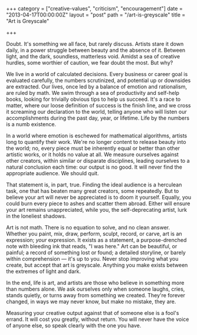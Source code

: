 +++
category = ["creative-values", "criticism", "encouragement"]
date = "2013-04-17T00:00:00Z"
layout = "post"
path = "/art-is-greyscale"
title = "Art is Greyscale"

+++

Doubt. It's something we all face, but rarely discuss. Artists stare it down daily, in a power struggle between beauty and the absence of it. Between light, and the dark, soundless, matterless void. Amidst a sea of creative hurdles, some worthier of caution, we fear doubt the most. But why?

We live in a world of calculated decisions. Every business or career goal is evaluated carefully, the numbers scrutinized, and potential up or downsides are extracted. Our lives, once led by a balance of emotion and rationalism, are ruled by math. We swim through a sea of productivity and self-help books, looking for trivially obvious tips to help us succeed. It's a race to matter, where our loose definition of success is the finish line, and we cross it screaming our declaration to the world, telling anyone who will listen our accomplishments during the past day, year, or lifetime. Life by the numbers is a numb existence.

In a world where emotion is eschewed for mathematical algorithms, artists long to quantify their work. We're no longer content to release beauty into the world; no, every piece must be inherently equal or better than other artistic works, or it holds no value at all. We measure ourselves against other creators, within similar or disparate disciplines, leading ourselves to a natural conclusion each time: our output is no good. It will never find the appropriate audience. We should quit.

That statement is, in part, true. Finding the ideal audience is a herculean task, one that has beaten many great creators, some repeatedly. But to believe your art will never be appreciated is to doom it yourself. Equally, you could burn every piece to ashes and scatter them abroad. Either will ensure your art remains unappreciated, while you, the self-deprecating artist, lurk in the loneliest shadows.

Art is not math. There is no equation to solve, and no clean answer. Whether you paint, mix, draw, perform, sculpt, record, or carve, art is an expression; _your_ expression. It exists as a statement, a purpose-drenched note with bleeding ink that reads, "I was here." Art can be beautiful, or painful; a record of something lost or found; a detailed storyline, or barely within comprehension &mdash; it's up to you. Never stop improving what you create, but accept that art is greyscale. Anything you make exists between the extremes of light and dark.

In the end, life is art, and artists are those who believe in something more than numbers alone. We ask ourselves only when someone laughs, cries, stands quietly, or turns away from something we created. They're forever changed, in ways we may never know, but make no mistake, they are.

Measuring your creative output against that of someone else is a fool's errand. It will cost you greatly, without return. You will never have the voice of anyone else, so speak clearly with the one you have. 
